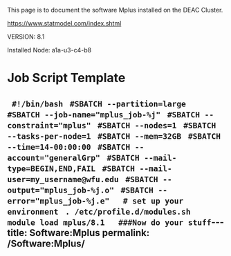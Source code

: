 This page is to document the software Mplus installed on the DEAC
Cluster.

<https://www.statmodel.com/index.shtml>

VERSION: 8.1

Installed Node: a1a-u3-c4-b8

# Job Script Template

` #!/bin/bash`
` #SBATCH --partition=large`
` #SBATCH --job-name="mplus_job-%j"`
` #SBATCH --constraint="mplus"`
` #SBATCH --nodes=1`
` #SBATCH --tasks-per-node=1`
` #SBATCH --mem=32GB`
` #SBATCH --time=14-00:00:00`
` #SBATCH --account="generalGrp"`
` #SBATCH --mail-type=BEGIN,END,FAIL`
` #SBATCH --mail-user=my_username@wfu.edu`
` #SBATCH --output="mplus_job-%j.o"`
` #SBATCH --error="mplus_job-%j.e"`
` `
` # set up your environment`
` . /etc/profile.d/modules.sh`
` module load mplus/8.1`
` `
` ###Now do your stuff`---
title: Software:Mplus
permalink: /Software:Mplus/
---

